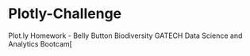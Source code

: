 # Plotly-Challenge
Plot.ly Homework - Belly Button Biodiversity GATECH Data Science and Analytics Bootcam[
